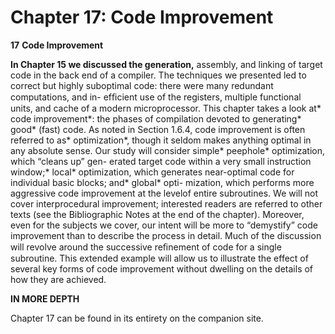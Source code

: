 # Chapter 17: Code Improvement

**17** **Code Improvement**

**In Chapter 15 we discussed the generation,** assembly, and linking of target code in the back end of a compiler. The techniques we presented led to correct but highly suboptimal code: there were many redundant computations, and in- efﬁcient use of the registers, multiple functional units, and cache of a modern microprocessor. This chapter takes a look at* code improvement*: the phases of compilation devoted to generating* good* (fast) code. As noted in Section 1.6.4, code improvement is often referred to as* optimization*, though it seldom makes anything optimal in any absolute sense. Our study will consider simple* peephole* optimization, which “cleans up” gen- erated target code within a very small instruction window;* local* optimization, which generates near-optimal code for individual basic blocks; and* global* opti- mization, which performs more aggressive code improvement at the levelof entire subroutines. We will not cover interprocedural improvement; interested readers are referred to other texts (see the Bibliographic Notes at the end of the chapter). Moreover, even for the subjects we cover, our intent will be more to “demystify” code improvement than to describe the process in detail. Much of the discussion will revolve around the successive reﬁnement of code for a single subroutine. This extended example will allow us to illustrate the effect of several key forms of code improvement without dwelling on the details of how they are achieved.

**IN MORE DEPTH**

Chapter 17 can be found in its entirety on the companion site.

